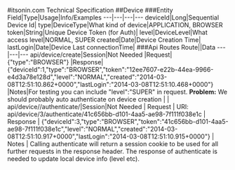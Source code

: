 #itsonin.com Technical Specification
##Device 
###Entity
Field|Type|Usage|Info/Examples
---|---|---|---
deviceId|Long|Sequential Device Id|
type|DeviceType|What kind of device|APPLICATION, BROWSER
token|String|Unique Device Token (for Auth)|
level|DeviceLevel|What access level|NORMAL, SUPER
created|Date|Device Creation Time|
lastLogin|Date|Device Last connectionTime|
###Api Routes
Route||Data
---|---|---
api/device/create|Session|Not Needed
 |Request|{"type":"BROWSER"}
 |Response|{"deviceId":1,"type":"BROWSER","token":"12ee7607-e22b-44ea-9966-e4d3a78e128d","level":"NORMAL","created":"2014-03-08T12:51:10.862+0000","lastLogin":"2014-03-08T12:51:10.468+0000"}
 |Notes|For testing you can include "level":"SUPER" in request. **Problem:** We should probably auto authenticate on device creation
 | |
api/device/<deviceId>/authenticate/<token>|Session|Not Needed
 | Request |  URI: api/device/3/authenticate/41c656bb-d101-4aa5-ae98-7f111f038e1c
 | Response | {"deviceId":3,"type":"BROWSER","token":"41c656bb-d101-4aa5-ae98-7f111f038e1c","level":"NORMAL","created":"2014-03-08T12:51:10.917+0000","lastLogin":"2014-03-08T12:51:10.915+0000"}
 | Notes | Calling authenticate will return a session cookie  to be used for all further requests in the response header. The response of authenticate is needed to update local device info (level etc).
 
 